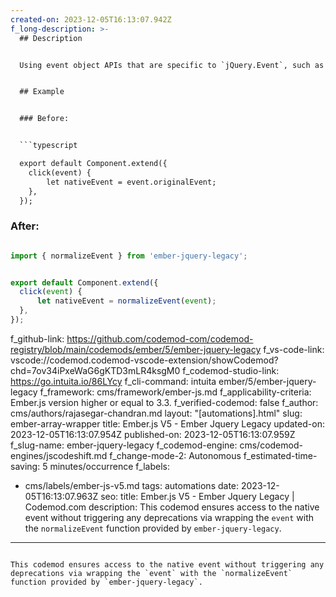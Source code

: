 ```yaml
---
created-on: 2023-12-05T16:13:07.942Z
f_long-description: >-
  ## Description


  Using event object APIs that are specific to `jQuery.Event`, such as `originalEvent`, is deprecated in Ember.js v3.3. This codemod ensures the access to the native event without triggering any deprecations via wrapping the `event` with the `normalizeEvent` function provided by `ember-jquery-legacy`.


  ## Example


  ### Before:


  ```typescript

  export default Component.extend({
  	click(event) {
  		let nativeEvent = event.originalEvent;
  	},
  });

  ```


  ### After:


  ```typescript

  import { normalizeEvent } from 'ember-jquery-legacy';


  export default Component.extend({
  	click(event) {
  		let nativeEvent = normalizeEvent(event);
  	},
  });

  ```
f_github-link: https://github.com/codemod-com/codemod-registry/blob/main/codemods/ember/5/ember-jquery-legacy
f_vs-code-link: vscode://codemod.codemod-vscode-extension/showCodemod?chd=7ov34iPxeWaG6gKTD3mLR4ksgM0
f_codemod-studio-link: https://go.intuita.io/86LYcy
f_cli-command: intuita ember/5/ember-jquery-legacy
f_framework: cms/framework/ember-js.md
f_applicability-criteria: Ember.js version higher or equal to 3.3.
f_verified-codemod: false
f_author: cms/authors/rajasegar-chandran.md
layout: "[automations].html"
slug: ember-array-wrapper
title: Ember.js V5 - Ember Jquery Legacy
updated-on: 2023-12-05T16:13:07.954Z
published-on: 2023-12-05T16:13:07.959Z
f_slug-name: ember-jquery-legacy
f_codemod-engine: cms/codemod-engines/jscodeshift.md
f_change-mode-2: Autonomous
f_estimated-time-saving: 5 minutes/occurrence
f_labels:
  - cms/labels/ember-js-v5.md
tags: automations
date: 2023-12-05T16:13:07.963Z
seo:
  title: Ember.js V5 - Ember Jquery Legacy | Codemod.com
  description: This codemod ensures access to the native event without triggering
    any deprecations via wrapping the `event` with the `normalizeEvent` function
    provided by `ember-jquery-legacy`.
---
```

This codemod ensures access to the native event without triggering any deprecations via wrapping the `event` with the `normalizeEvent` function provided by `ember-jquery-legacy`.